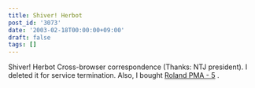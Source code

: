 ```yaml
---
title: Shiver! Herbot
post_id: '3073'
date: '2003-02-18T00:00:00+09:00'
draft: false
tags: []
---
```


Shiver! Herbot Cross-browser correspondence (Thanks: NTJ president). I deleted it for service termination. Also, I bought [Roland PMA - 5](/pma-5) .